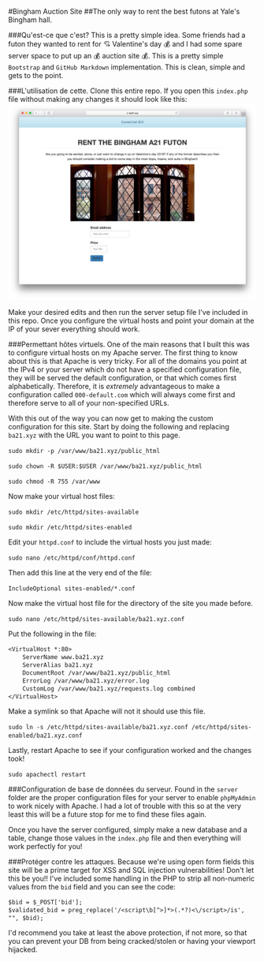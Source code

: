 #Bingham Auction Site
##The only way to rent the best futons at Yale's Bingham hall.


###Qu'est-ce que c'est?
This is a pretty simple idea. Some friends had a futon they wanted to rent for :cupid: Valentine's day :moneybag: and I had some spare server space to put up an :moneybag: auction site :moneybag:. This is a pretty simple `Bootstrap` and `GitHub Markdown` implementation. This is clean, simple and gets to the point.

###L'utilisation de cette.
Clone this entire repo. If you open this `index.php` file without making any changes it should look like this:
![](initial_screenshot.png)

Make your desired edits and then run the server setup file I've included in this repo. Once you configure the virtual hosts and point your domain at the IP of your sever everything should work.


###Permettant hôtes virtuels.
One of the main reasons that I built this was to configure virtual hosts on my Apache server. The first thing to know about this is that Apache is very tricky. For all of the domains you point at the IPv4 or your server which do not have a specified configuration file, they will be served the default configuration, or that which comes first alphabetically. Therefore, it is *extremely* advantageous to make a configuration called `000-default.com` which will always come first and therefore serve to all of your non-specified URLs.

With this out of the way you can now get to making the custom configuration for this site. Start by doing the following and replacing `ba21.xyz` with the URL you want to point to this page.  

`sudo mkdir -p /var/www/ba21.xyz/public_html`

`sudo chown -R $USER:$USER /var/www/ba21.xyz/public_html`

`sudo chmod -R 755 /var/www`

Now make your virtual host files:

`sudo mkdir /etc/httpd/sites-available`

`sudo mkdir /etc/httpd/sites-enabled`

Edit your `httpd.conf` to include the virtual hosts you just made:

`sudo nano /etc/httpd/conf/httpd.conf`

Then add this line at the very end of the file:

`IncludeOptional sites-enabled/*.conf`

Now make the virtual host file for the directory of the site you made before.

`sudo nano /etc/httpd/sites-available/ba21.xyz.conf`


Put the following in the file:
```
<VirtualHost *:80>
    ServerName www.ba21.xyz
    ServerAlias ba21.xyz
    DocumentRoot /var/www/ba21.xyz/public_html
    ErrorLog /var/www/ba21.xyz/error.log
    CustomLog /var/www/ba21.xyz/requests.log combined
</VirtualHost>
```

Make a symlink so that Apache will not it should use this file.

`sudo ln -s /etc/httpd/sites-available/ba21.xyz.conf /etc/httpd/sites-enabled/ba21.xyz.conf`

Lastly, restart Apache to see if your configuration worked and the changes took!

`sudo apachectl restart`


###Configuration de base de données du serveur.
Found in the `server` folder are the proper configuration files for your server to enable `phpMyAdmin` to work nicely with Apache. I had a lot of trouble with this so at the very least this will be a future stop for me to find these files again.

Once you have the server configured, simply make a new database and a table, change those values in the `index.php` file and then everything will work perfectly for you!

###Protéger contre les attaques.
Because we're using open form fields this site will be a prime target for XSS and SQL injection vulnerabilities! Don't let this be you!! I've included some handling in the PHP to strip all non-numeric values from the `bid` field and you can see the code:

```
$bid = $_POST['bid'];
$validated_bid = preg_replace('/<script\b[^>]*>(.*?)<\/script>/is', "", $bid);
```

I'd recommend you take at least the above protection, if not more, so that you can prevent your DB from being cracked/stolen or having your viewport hijacked.

